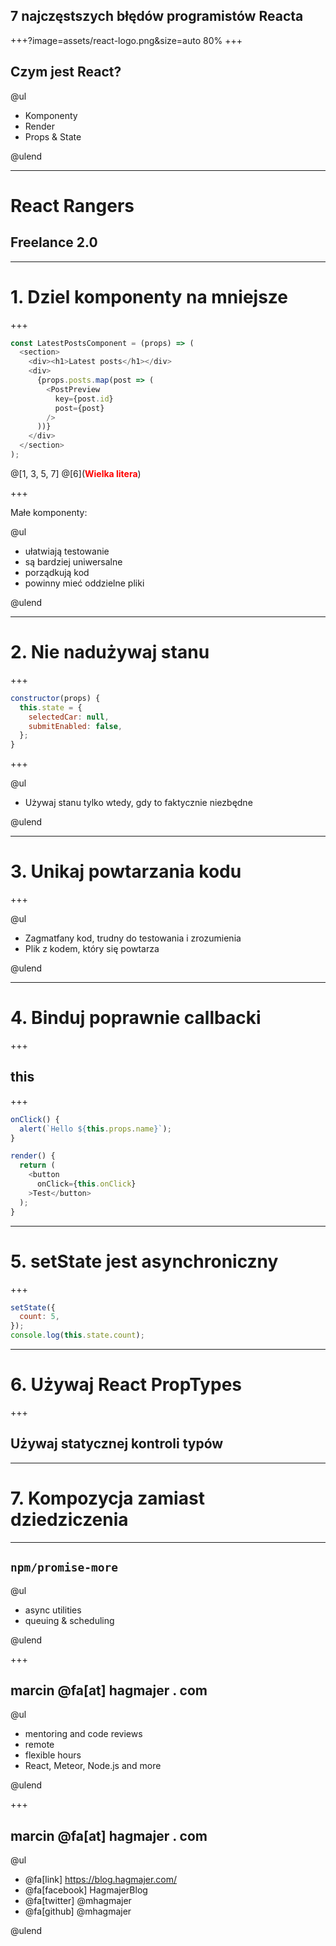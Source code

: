 ## 7 najczęstszych błędów programistów Reacta

+++?image=assets/react-logo.png&size=auto 80%
+++

## Czym jest React?

@ul

- Komponenty
- Render
- Props & State

@ulend

---

# React Rangers

## Freelance 2.0

---

# 1. Dziel komponenty na mniejsze

+++

```javascript
const LatestPostsComponent = (props) => (
  <section>
    <div><h1>Latest posts</h1></div>
    <div>
      {props.posts.map(post => (
        <PostPreview
          key={post.id}
          post={post}
        />
      ))}
    </div>
  </section>
);
```

@[1, 3, 5, 7]
@[6](<span style="color: red; font-weight: bold">Wielka litera</span>)

+++

Małe komponenty:

@ul

- ułatwiają testowanie
- są bardziej uniwersalne
- porządkują kod
- powinny mieć oddzielne pliki

@ulend

---

# 2. Nie nadużywaj stanu

<!-- State is a subset of data that, if changed, causes a React component to re-render itself. -->

+++

<!-- Single source of truth -->

```javascript
constructor(props) {
  this.state = {
    selectedCar: null,
    submitEnabled: false,
  };
}
```

+++

@ul

- Używaj stanu tylko wtedy, gdy to faktycznie niezbędne

@ulend

---

# 3. Unikaj powtarzania kodu

+++

@ul

- Zagmatfany kod, trudny do testowania i zrozumienia
- Plik z kodem, który się powtarza

@ulend

---

# 4. Binduj poprawnie callbacki

+++

## this

+++

```javascript
onClick() {
  alert(`Hello ${this.props.name}`);
}

render() {
  return (
    <button
      onClick={this.onClick}
    >Test</button>
  );
}
```

---

# 5. setState jest asynchroniczny

+++

```javascript
setState({
  count: 5,
});
console.log(this.state.count);
```

---

# 6. Używaj React PropTypes

+++

## Używaj statycznej kontroli typów

---

# 7. Kompozycja zamiast dziedziczenia

---

## `npm/promise-more`

@ul

- async utilities
- queuing & scheduling

@ulend

+++

## marcin @fa[at] hagmajer . com

@ul

- mentoring and code reviews
- remote
- flexible hours
- React, Meteor, Node.js and more

@ulend

+++

## marcin @fa[at] hagmajer . com

@ul

- @fa[link] https://blog.hagmajer.com/
- @fa[facebook] HagmajerBlog
- @fa[twitter] @mhagmajer
- @fa[github] @mhagmajer

@ulend
